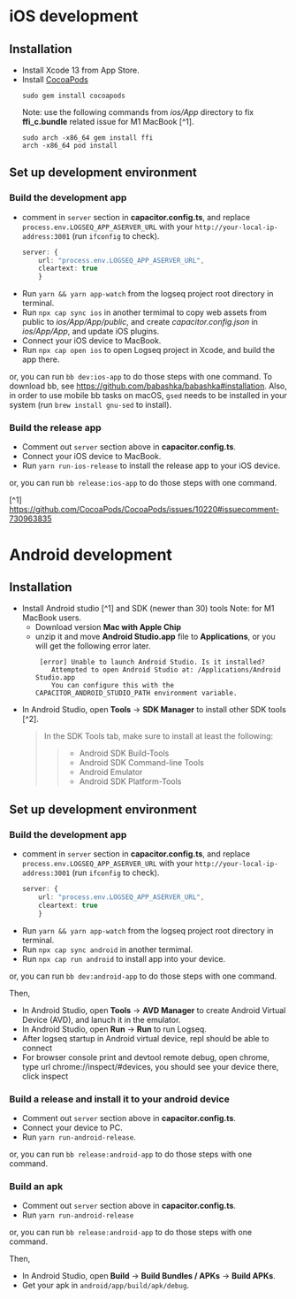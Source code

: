 # iOS development

## Installation
- Install Xcode 13 from App Store.
- Install [CocoaPods](https://cocoapods.org/)
  ```shell
  sudo gem install cocoapods
  ```
  Note: use the following commands from *ios/App* directory to fix **ffi_c.bundle** related issue for M1 MacBook [^1].
  ```shell
  sudo arch -x86_64 gem install ffi
  arch -x86_64 pod install
  ```
 
## Set up development environment
### Build the development app
- comment in `server` section in **capacitor.config.ts**, and replace `process.env.LOGSEQ_APP_ASERVER_URL` with your `http://your-local-ip-address:3001` (run `ifconfig` to check).
    ```typescript
    server: {
        url: "process.env.LOGSEQ_APP_ASERVER_URL",
        cleartext: true
        } 
    ```
- Run `yarn && yarn app-watch` from the logseq project root directory in terminal.
- Run `npx cap sync ios` in another termimal to copy web assets from public to *ios/App/App/public*, and create *capacitor.config.json* in *ios/App/App*, and update iOS plugins.
- Connect your iOS device to MacBook.
- Run `npx cap open ios` to open Logseq project in Xcode, and build the app there.

or, you can run `bb dev:ios-app` to do those steps with one command. To download bb, see https://github.com/babashka/babashka#installation. Also, in order to use mobile bb tasks on macOS, `gsed` needs to be installed in your system (run `brew install gnu-sed` to install).

### Build the release app
- Comment out `server` section above in **capacitor.config.ts**.
- Connect your iOS device to MacBook.
- Run `yarn run-ios-release` to install the release app to your iOS device.

or, you can run `bb release:ios-app` to do those steps with one command.

[^1] https://github.com/CocoaPods/CocoaPods/issues/10220#issuecomment-730963835


# Android development  
## Installation
- Install Android studio [^1] and SDK (newer than 30) tools
  Note: for M1 MacBook users.
  - Download version **Mac with Apple Chip** 
  - unzip it and move **Android Studio.app** file to **Applications**, or you will get the following error later.
    ```
     [error] Unable to launch Android Studio. Is it installed?
        Attempted to open Android Studio at: /Applications/Android Studio.app
        You can configure this with the CAPACITOR_ANDROID_STUDIO_PATH environment variable.
     ```
- In Android Studio, open **Tools** -> **SDK Manager** to install other SDK tools [^2].
  > In the SDK Tools tab, make sure to install at least the following:
  >> - Android SDK Build-Tools
  >> - Android SDK Command-line Tools
  >> - Android Emulator
  >> - Android SDK Platform-Tools

## Set up development environment
### Build the development app
- comment in `server` section in **capacitor.config.ts**, and replace `process.env.LOGSEQ_APP_ASERVER_URL` with your `http://your-local-ip-address:3001` (run `ifconfig` to check).
    ```typescript
    server: {
        url: "process.env.LOGSEQ_APP_ASERVER_URL",
        cleartext: true
        } 
    ```
- Run `yarn && yarn app-watch` from the logseq project root directory in terminal.
- Run `npx cap sync android` in another termimal.
- Run `npx cap run android` to install app into your device.

or, you can run `bb dev:android-app` to do those steps with one command.

Then,
- In Android Studio, open **Tools** -> **AVD Manager** to create Android Virtual Device (AVD), and lanuch it in the emulator.
- In Android Studio, open **Run** -> **Run** to run Logseq.
- After logseq startup in Android virtual device, repl should be able to connect
- For browser console print and devtool remote debug, open chrome, type url chrome://inspect/#devices, you should see your device there, click inspect


### Build a release and install it to your android device 
- Comment out `server` section above in **capacitor.config.ts**.
- Connect your device to PC.
- Run `yarn run-android-release`.

or, you can run `bb release:android-app` to do those steps with one command.

### Build an apk
- Comment out `server` section above in **capacitor.config.ts**.
- Run `yarn run-android-release`

or, you can run `bb release:android-app` to do those steps with one command.

Then,
- In Android Studio, open **Build** -> **Build Bundles / APKs** -> **Build APKs**.
- Get your apk in `android/app/build/apk/debug`.
